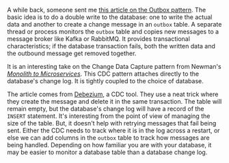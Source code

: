 A while back, someone sent me
[this article on the Outbox pattern](https://debezium.io/blog/2019/02/19/reliable-microservices-data-exchange-with-the-outbox-pattern/).
The basic idea is to do a double write to the database: one to write the actual
data and another to create a change message in an `outbox` table.  A separate
thread or process monitors the `outbox` table and copies new messages to a
message broker like Kafka or RabbitMQ.  It provides transactional
characteristics; if the database transaction fails, both the written data and
the outbound message get removed together.

It is an interesting take on the Change Data Capture pattern from Newman's
[_Monolith to Microservices_](Books.html#Monolith_to_Microservices).  This CDC
pattern attaches directly to the database's change log.  It is tightly coupled
to the choice of database.

The article comes from [Debezium](https://debezium.io/), a CDC tool.  They use a
neat trick where they create the message and delete it in the same transaction.
The table will remain empty, but the database's change log will have a record of
the `INSERT` statement.  It's interesting from the point of view of managing the
size of the table.  But, it doesn't help with retrying messages that fail being
sent.  Either the CDC needs to track where it is in the log across a restart, or
else we can add columns in the `outbox` table to track how messages are being
handled.  Depending on how familiar you are with your database, it may be easier
to monitor a database table than a database change log.
